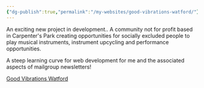 ```yaml
---
{"dg-publish":true,"permalink":"/my-websites/good-vibrations-watford/"}
---
```


An exciting new project in development..
A community not for profit based in Carpenter's Park creating opportunities for socially excluded people to play musical instruments, instrument upcycling and performance opportunities.

A steep learning curve for web development for me and the associated aspects of mailgroup newsletters!

[Good Vibrations Watford](https://goodvibrationswatford.uk/)


